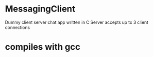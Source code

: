 # MessagingClient
Dummy client server chat app written in C
Server accepts up to 3 client connections 

# compiles with gcc
